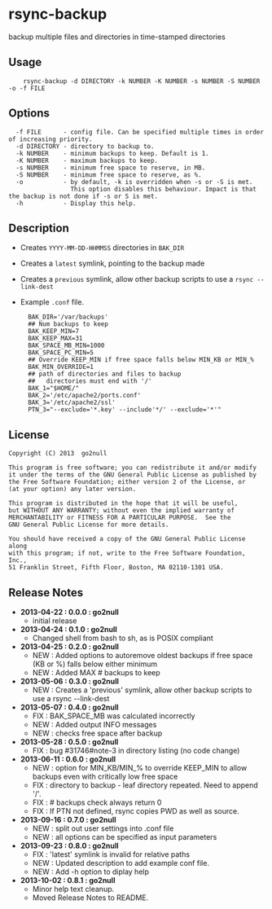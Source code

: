 rsync-backup
============

backup multiple files and directories in time-stamped directories

Usage
-----
        rsync-backup -d DIRECTORY -k NUMBER -K NUMBER -s NUMBER -S NUMBER -o -f FILE
        
Options
-------
      -f FILE      - config file. Can be specified multiple times in order of increasing priority.
      -d DIRECTORY - directory to backup to.
      -k NUMBER    - minimum backups to keep. Default is 1.
      -K NUMBER    - maximum backups to keep.
      -s NUMBER    - minimum free space to reserve, in MB.
      -S NUMBER    - minimum free space to reserve, as %.
      -o           - by default, -k is overridden when -s or -S is met.
                     This option disables this behaviour. Impact is that the backup is not done if -s or S is met.
      -h           - Display this help.

Description
-----------
* Creates `YYYY-MM-DD-HHMMSS` directories in `BAK_DIR`
* Creates a `latest` symlink, pointing to the backup made
* Creates a `previous` symlink, allow other backup scripts to use a `rsync --link-dest`
* Example `.conf` file.

        BAK_DIR='/var/backups'
        ## Num backups to keep
        BAK_KEEP_MIN=7
        BAK_KEEP_MAX=31
        BAK_SPACE_MB_MIN=1000
        BAK_SPACE_PC_MIN=5
        ## Override KEEP_MIN if free space falls below MIN_KB or MIN_%
        BAK_MIN_OVERRIDE=1
        ## path of directories and files to backup
        ##   directories must end with '/'
        BAK_1="$HOME/"
        BAK_2='/etc/apache2/ports.conf'
        BAK_3='/etc/apache2/ssl'
        PTN_3="--exclude='*.key' --include'*/' --exclude='*'"

License
-------
    Copyright (C) 2013  go2null

    This program is free software; you can redistribute it and/or modify
    it under the terms of the GNU General Public License as published by
    the Free Software Foundation; either version 2 of the License, or
    (at your option) any later version.

    This program is distributed in the hope that it will be useful,
    but WITHOUT ANY WARRANTY; without even the implied warranty of
    MERCHANTABILITY or FITNESS FOR A PARTICULAR PURPOSE.  See the
    GNU General Public License for more details.

    You should have received a copy of the GNU General Public License along
    with this program; if not, write to the Free Software Foundation, Inc.,
    51 Franklin Street, Fifth Floor, Boston, MA 02110-1301 USA.

Release Notes
-------------
* **2013-04-22 : 0.0.0 : go2null**
  * initial release
* **2013-04-24 : 0.1.0 : go2null**
  * Changed shell from bash to sh, as is POSIX compliant
* **2013-04-25 : 0.2.0 : go2null**
  * NEW : Added options to autoremove oldest backups if free space (KB or %) falls below either minimum
  * NEW : Added MAX # backups to keep
* **2013-05-06 : 0.3.0 : go2null**
  * NEW : Creates a 'previous' symlink, allow other backup scripts to use a rsync --link-dest
* **2013-05-07 : 0.4.0 : go2null**
  * FIX : BAK_SPACE_MB was calculated incorrectly
  * NEW : Added output INFO messages
  * NEW : checks free space after backup
* **2013-05-28 : 0.5.0 : go2null**
  * FIX : bug #31746#note-3 in directory listing (no code change)
* **2013-06-11 : 0.6.0 : go2null**
  * NEW : option for MIN_KB/MIN_% to override KEEP_MIN to allow backups even with critically low free space
  * FIX : directory to backup - leaf directory repeated. Need to append '/'.
  * FIX : # backups check always return 0
  * FIX : If PTN not defined, rsync copies PWD as well as source.
* **2013-09-16 : 0.7.0 : go2null**
  * NEW : split out user settings into .conf file
  * NEW : all options can be specified as input parameters
* **2013-09-23 : 0.8.0 : go2null**
  * FIX : 'latest' symlink is invalid for relative paths
  * NEW : Updated description to add example conf file.
  * NEW : Add -h option to diplay help
* **2013-10-02 : 0.8.1 : go2null**
  * Minor help text cleanup.
  * Moved Release Notes to README.
